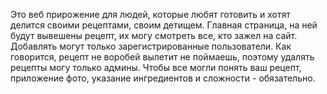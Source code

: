 Это веб прирожение для людей, которые любят готовить и хотят делится своими рецептами,
своим детищем. Главная страница, на ней будут вывешены рецепт, их могу смотреть все,
 кто зажел на сайт. Добавлять могут только зарегистрированные пользователи. Как говорится,
 рецепт не воробей вылетит не поймаешь, поэтому удалять рецепты могу только админы.
 Чтобы все могли понять ваш рецепт, приложение фото, указание ингредиентов и сложности - обязательно.